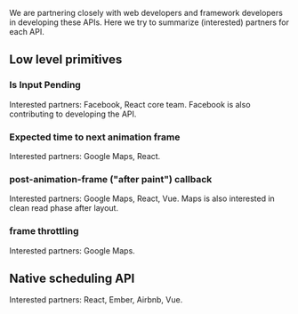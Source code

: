 
We are partnering closely with web developers and framework developers in developing these APIs.
Here we try to summarize (interested) partners for each API.

## Low level primitives
### Is Input Pending
Interested partners: Facebook, React core team.
Facebook is also contributing to developing the API.

### Expected time to next animation frame
Interested partners: Google Maps, React.

### post-animation-frame ("after paint") callback
Interested partners: Google Maps, React, Vue.
Maps is also interested in clean read phase after layout.

### frame throttling
Interested partners: Google Maps.


## Native scheduling API
Interested partners: React, Ember, Airbnb, Vue.
